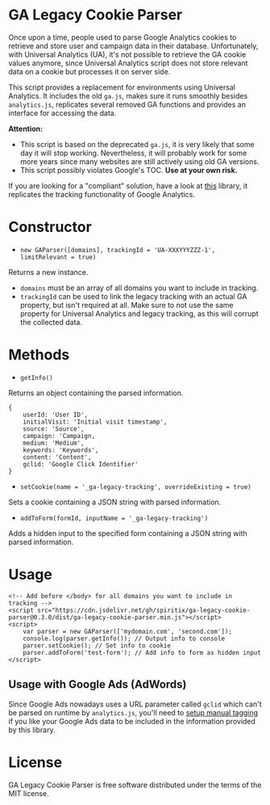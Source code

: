 # GA Legacy Cookie Parser

Once upon a time, people used to parse Google Analytics cookies to retrieve and store user and campaign data in their 
database. Unfortunately, with Universal Analytics (UA), it's not possible to retrieve the GA cookie values anymore, 
since Universal Analytics script does not store relevant data on a cookie but processes it on server side.

This script provides a replacement for environments using Universal Analytics. It includes the old `ga.js`, makes sure 
it runs smoothly besides `analytics.js`, replicates several removed GA functions and provides an interface for 
accessing the data.

**Attention:**
- This script is based on the deprecated `ga.js`, it is very likely that some day it will stop working. 
Nevertheless, it will probably work for some more years since many websites are still actively using old GA versions.
- This script possibly violates Google's TOC. **Use at your own risk.**

If you are looking for a "compliant" solution, have a look at [this](https://github.com/dm-guy/utm-alternative/)
library, it replicates the tracking functionality of Google Analytics. 

# Constructor

* `new GAParser([domains], trackingId = 'UA-XXXYYYZZZ-1', limitRelevant = true)`

Returns a new instance.
- `domains` must be an array of all domains you want to include in tracking.
- `trackingId` can be used to link the legacy tracking with an actual GA property, but isn't required at all. Make sure to not use the same property for Universal Analytics and legacy tracking, as this will corrupt the collected data.

# Methods

* `getInfo()`

Returns an object containing the parsed information.

```
{
    userId: 'User ID',
    initialVisit: 'Initial visit timestamp',
    source: 'Source',
    campaign: 'Campaign,
    medium: 'Medium',
    keywords: 'Keywords',
    content: 'Content',
    gclid: 'Google Click Identifier'
}
```

* `setCookie(name = '_ga-legacy-tracking', overrideExisting = true)`

Sets a cookie containing a JSON string with parsed information.

* `addToForm(formId, inputName = '_ga-legacy-tracking')`

Adds a hidden input to the specified form containing a JSON string with parsed information.

# Usage

```
<!-- Add before </body> for all domains you want to include in tracking -->
<script src="https://cdn.jsdelivr.net/gh/spiritix/ga-legacy-cookie-parser@0.3.0/dist/ga-legacy-cookie-parser.min.js"></script>
<script>
    var parser = new GAParser(['mydomain.com', 'second.com']);
    console.log(parser.getInfo()); // Output info to console
    parser.setCookie(); // Set info to cookie
    parser.addToForm('test-form'); // Add info to form as hidden input
</script>
```

## Usage with Google Ads (AdWords)

Since Google Ads nowadays uses a URL parameter called ``gclid`` which can't be parsed on runtime by ``analytics.js``, you'll need to [setup manual tagging](https://docs.heapanalytics.com/docs/manual-and-autotagging-for-adwords) if you like your Google Ads data to be included in the information provided by this library.

# License

GA Legacy Cookie Parser is free software distributed under the terms of the MIT license.
